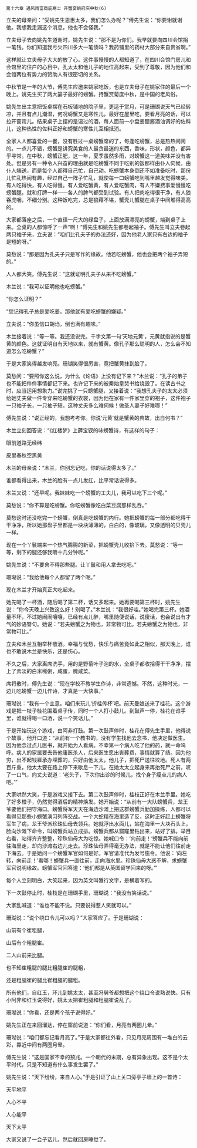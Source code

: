     第十六章 遇风雨富商庇寒士 开蟹宴姚府庆中秋(6) 

   立夫的母亲问：“受姚先生恩惠太多，我们怎么办呢？”傅先生说：“你要谢就谢他。我想我走漏这个消息，他也不会怪我。”

   立夫母子去向姚先生道谢时，姚先生说：“那不是为你们。我早就要向四川会馆捐一笔钱。你们知道我亏欠四川多大一笔债吗？我药铺里的药材大部分来自贵省啊。”

   这样就让立夫母子大大的放了心。这件事慢慢的人都知道了，在四川会馆门房儿和会馆里的住户的心目中，孔太太和他儿子的地位高起来，受到了尊敬，因为他们和会馆两位有势力的赞助人有很密切的关系。

   中秋节是一年的大节，傅先生应邀来姚家吃饭，也是立夫母子在姚家住的最后一个晚上。姚先生买了两大篓子最好的螃蟹。持蟹赏菊度中秋，是中国的老风俗。

   姚先生出主意把饭桌摆在石板铺地的院子里，更适于赏月，可是珊瑚说天气已经转凉，并且有点儿潮湿，何况螃蟹又是寒性儿，最好在屋里吃，要看月亮的话，可以拉开窗帘儿。结果桌子上摆的是温过的酒，每人面前一小盘姜醋酱酒油调好的佐料儿，这种热性的佐料正好和螃蟹的寒性儿互相抵消。

   全家人人都喜爱的一餐，没有胜过一桌螃蟹席的了，每逢吃螃蟹，总是热热闹闹的。一点儿不错，螃蟹是讲究美食的人最贪最迷的东西，香味，形状，颜色，都异乎寻常。在中秋，螃蟹正肥，这一年，夏季虽然多雨，对螃蟹这一道美味并没有害处。但是另有一种令人兴奋的理由就是吃螃蟹不同于吃别的饭那样由仆人伺候，由仆人端送，而是每个人都得自己忙，自己动。吃螃蟹本身倒还不如准备吃时，那份儿忙乱热闹有趣，经过自己一阵子忙乱，就使每一口螃蟹吃到嘴里越发觉得味美。有人吃得快，有人吃得慢。有人爱吃蟹黄，有人爱吃蟹肉，有人不嫌费事爱慢慢吃螃蟹腿。就和打牌一样——各人的脾气都受到试验。有人把肉吃得很干净，有人狼吞虎咽，不细分别。这种饭吃完，总是狼藉不堪，蟹壳儿蟹腿在桌子中间堆得高高的。

   大家都落座之后，一个直径一尺大的绿盘子，上面放满漂亮的螃蟹，端到桌子上来。全桌的人都惊呼了一声“啊！”傅先生和姚先生都卷起袖子。傅先生叫立夫卷起两只袖子来，立夫说：“咱们比孔夫子的办法还好，因为他老人家只有右边的袖子是短的呀。”

   莫愁说：“那是因为孔夫子只是写作的缘故。他若吃螃蟹，他也会把两个袖子弄短的。”

   人人都大笑。傅先生说：“这就证明孔夫子从来不吃螃蟹。”

   木兰说：“我可以证明他也吃螃蟹。”

   “你怎么证明？”

   “您记得孔子总是爱吃姜。那他就有爱吃螃蟹的嫌疑。”

   立夫说：“你虽信口胡诌，倒也满有趣味。”

   木兰接着说：“等一等。我还没说完。千字文第一句‘天地元黄’，元黄就指说的是蟹黄的颜色。这就证明自有天地以来，就有蟹黄。像孔子那么聪明的人，怎么会不知道怎么吃螃蟹？”

   于是大家笑得越发响亮。珊瑚笑得很厉害，竟把蟹黄抹到脸了。

   莫愁问：“要照你这么说，为什么《论语》上没有记下来？”木兰说：“孔子的弟子也不能把件件事情都记下来。也许记下来的被秦始皇焚书给烧毁了。在读古书之时，应当运用想象力。”说完挑了一只螃蟹腿，又接着说：“我想孔夫子的太太必须给她丈夫做一件专穿来吃螃蟹的衣裳，因为他在家有一件家里穿的袍子，这件袍子一只袖子长，一只袖子短。这种丈夫多么难伺候！做圣人妻子好难哪！”

   傅先生说：“说正经的，我想考考你。你说‘元黄’就是蟹黄的典故，出自何书？”

   木兰立刻回答说：“《红楼梦》上薛宝钗的咏螃蟹诗，有这样的句子：

   眼前道路无经纬

   皮里春秋空黑黄

   木兰的母亲说：“木兰，你别忘记吃，你的话说得太多了。”

   谁都看得出来，木兰的脸有一点儿发红，比平常话说得多。

   木兰又说：“还早呢。我妹妹吃一个螃蟹的工夫儿，我可以吃下三个呢。”

   莫愁说：“你不算是吃螃蟹。你吃螃蟹像吃白菜豆腐那样乱吞。”

   莫愁这时还没吃完一个螃蟹，倒真是吃螃蟹的内行。她把螃蟹的每一部分都吃得干干净净，所以她那盘子里都是一块块薄薄的，白白的，像玻璃，又像透明的贝壳儿一样。

   现在一个丫鬟端来一个热气腾腾的新菜，把螃蟹壳儿收拾下去。莫愁说：“等一等，剩下的腿还够我嚼十几分钟呢。”

   姚先生说：“不要舍不得那些腿。让丫鬟和用人拿去吃吧。”

   珊瑚说：“我给他每个人都留了两个呢。”

   现在木兰才开始真正大吃起来。

   她先喝了一杯酒，随后喝了第二杯，话又多起来。她再要喝第三杯时，姚先生说：“你今天晚上兴致这么好！别喝了。”木兰说：“我很好哇。”她喝完第三杯。她酒量不坏，不过她闹闹嚷嚷，已经有点儿醉，嘴里随便说话，说傻话，也会说出有才气的妙语警句。她说：“若夫螃蟹之为物也，非常物可比。若夫螃蟹之为物也，非常物可比。”

   立夫和木兰互相举杯敬酒。幸福与忧愁，快乐与痛苦竟如此之相似，那天晚上，谁也不敢说木兰是快乐，还是伤心。

   不久之后，大家离席洗手，用的是野菊叶子泡的水，全桌子都收拾得干干净净，摆上了素淡的白米稀粥，咸蛋，腌咸菜。

   席将散时，傅先生说：“现在学校不教学生作诗，非常遗憾。不然，这种时光，一边儿吃螃蟹一边儿作诗，才真是一大快事。”

   珊瑚说：“我有一个主意。咱们来玩儿‘折桂传杯’吧。前天曼娘送来了桂花。这个游戏是把一枝子桂花围着桌子传，同时一个人打小鼓儿。到鼓声一停，桂花在谁手里，谁就得喝一口酒，说一个笑话儿。”

   于是开始玩这个游戏，由阿非打鼓。第一次鼓声停时，桂花在傅先生手里，他得说个故事。他开口道：“从前有一个教书的，没有学生找他去念书，他决定做医生。因为他念过点儿医书，就开始为人看病。不幸第一个病人吃了他的药，就一命呜呼。病人的家属要去告他庸医杀人，后来医生愿出丧葬费，事情就算了结。因为他穷，出不起钱雇承办埋葬的，只好由他太太，他儿子，把死尸送往坟地。死人有两百斤重，他太太要在路上停下来歇息一下儿。在她太太立起身来再抬死尸之前，叹了一口气，向丈夫说道：‘老头子，下次你出诊的时候儿，找个身子瘦点儿的病人吧。’”

   大家哄然大笑，于是游戏又接下去。第二次鼓声停时，桂枝正好在木兰手里。她吃了好多橙子，仍然觉得酒后的精神焕发。她开始说：“从前有一大队螃蟹兵，龙王爷要他们把守海口。螃蟹将军天天在海边沙滩上把这群螃蟹兵勤加操练，人都可以看得见那些小螃蟹演习列阵交战。一个大蛇精在海里造了反，这时正好赶上螃蟹将军生了病，龙王爷派珍珠仙母去领兵。她就浮出水面儿，站在海里一大块石头上，脸向沙滩下命令，叫螃蟹兵站立成排。螃蟹兵都从窟窿里钻出来，站好了排。举目右看，站得齐齐整整，珍珠仙母大为吃惊。她喊口令：‘向前走！’螃蟹兵不能向前往海里走，却向沙滩右边儿走去。珍珠仙母弄得毫无办法，就是不能让他们往前走下海去。于是她问一个螃蟹军官如何是好。军官请准代为发号施令。他说：‘向左转，向前走！’看哪！螃蟹兵一直往前，走向海水里。珍珠仙母大惑不解，求螃蟹军官说明缘故。螃蟹军官回答道：‘他们都是从英国留学回来的呀。’”

   每个人立刻明白，大笑起来，因为英文叫蟹行文字，是横着写的。

   下一次鼓停止时，桂枝是在珊瑚手里，珊瑚说：“我没有笑话说。”

   大家乱喊道：“谁也不能不说。只要说得惹人笑就可以。”

   珊瑚说：“说个绕口令儿可以吗？”大家答应了。于是珊瑚说：

   山前有个崔粗腿，

   山后有个粗腿崔。

   二人山前来比腿。

   也不知崔粗腿的腿比粗腿崔的腿粗，

   还是粗腿崔的腿比崔粗腿的腿粗。

   所有他们，自红玉，环儿到姚太太，甚至冯舅爷都想把这个绕口令说熟说快。只有小阿非和红玉说得好，姚太太把崔粗腿和粗腿崔说乱了。

   珊瑚说：“你看，还是两个孩子说得好。”

   姚先生正在来回溜达，停在窗前说道：“你们看，月亮有两圈儿晕。”

   珊瑚说：“咱们都忘记看月亮了。”于是大家都往外看，只见月亮周围有一堆白的云彩，靠近中间有两圈月晕。

   傅先生说：“这是国家不幸的预兆。一个朝代的末期，总有异象出现。这不是个太平时代，只是不知道有什么事发生罢了。”

   姚先生说：“天下纷纷，来自人心。”于是引证了山上关口旁亭子墙上的一首诗：

   天平地平

   人心不平

   人心能平

   天下太平

   大家又说了一会子话儿，然后就回房睡觉了。

